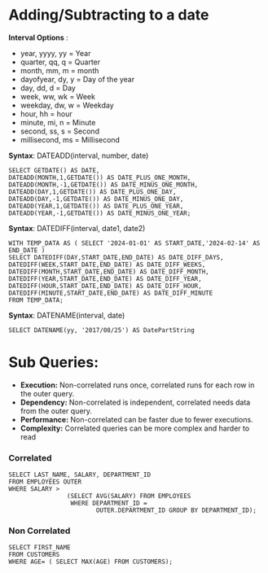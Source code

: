 # Adding/Subtracting to a date
__Interval Options__ : 
- year, yyyy, yy = Year 
- quarter, qq, q = Quarter 
- month, mm, m = month 
- dayofyear, dy, y = Day of the year 
- day, dd, d = Day 
- week, ww, wk = Week 
- weekday, dw, w = Weekday 
- hour, hh = hour 
- minute, mi, n = Minute 
- second, ss, s = Second 
- millisecond, ms = Millisecond
 
__Syntax__: DATEADD(interval, number, date)  
```commandline
SELECT GETDATE() AS DATE,
DATEADD(MONTH,1,GETDATE()) AS DATE_PLUS_ONE_MONTH,
DATEADD(MONTH,-1,GETDATE()) AS DATE_MINUS_ONE_MONTH,
DATEADD(DAY,1,GETDATE()) AS DATE_PLUS_ONE_DAY,
DATEADD(DAY,-1,GETDATE()) AS DATE_MINUS_ONE_DAY,
DATEADD(YEAR,1,GETDATE()) AS DATE_PLUS_ONE_YEAR,
DATEADD(YEAR,-1,GETDATE()) AS DATE_MINUS_ONE_YEAR;
```
__Syntax__: DATEDIFF(interval, date1, date2)  
```commandline
WITH TEMP_DATA AS ( SELECT '2024-01-01' AS START_DATE,'2024-02-14' AS END_DATE )
SELECT DATEDIFF(DAY,START_DATE,END_DATE) AS DATE_DIFF_DAYS,
DATEDIFF(WEEK,START_DATE,END_DATE) AS DATE_DIFF_WEEKS,
DATEDIFF(MONTH,START_DATE,END_DATE) AS DATE_DIFF_MONTH,
DATEDIFF(YEAR,START_DATE,END_DATE) AS DATE_DIFF_YEAR,
DATEDIFF(HOUR,START_DATE,END_DATE) AS DATE_DIFF_HOUR,
DATEDIFF(MINUTE,START_DATE,END_DATE) AS DATE_DIFF_MINUTE
FROM TEMP_DATA;
```
__Syntax__: DATENAME(interval, date)
```
SELECT DATENAME(yy, '2017/08/25') AS DatePartString
```
# Sub Queries:
- __Execution:__ Non-correlated runs once, correlated runs for each row in the outer query.
- __Dependency:__ Non-correlated is independent, correlated needs data from the outer query.
- __Performance:__ Non-correlated can be faster due to fewer executions.
- __Complexity:__ Correlated queries can be more complex and harder to read
### Correlated
```
SELECT LAST_NAME, SALARY, DEPARTMENT_ID
FROM EMPLOYEES OUTER
WHERE SALARY >
                (SELECT AVG(SALARY) FROM EMPLOYEES
                 WHERE DEPARTMENT_ID =
                        OUTER.DEPARTMENT_ID GROUP BY DEPARTMENT_ID);
```
### Non Correlated
```
SELECT FIRST_NAME
FROM CUSTOMERS
WHERE AGE= ( SELECT MAX(AGE) FROM CUSTOMERS);
```
